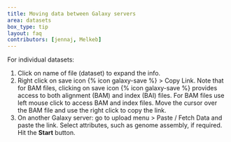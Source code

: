 ```yaml
---
title: Moving data between Galaxy servers
area: datasets
box_type: tip
layout: faq
contributors: [jennaj, Melkeb]
---
```


For individual datasets:
1. Click on name of file (dataset) to expand the info.
2. Right click on save icon {% icon galaxy-save %} > Copy Link. Note that for BAM files, clicking on save icon {% icon galaxy-save %} provides access to both alignment (BAM) and index (BAI) files. For BAM files use left mouse click to access BAM and index files. Move the cursor over the BAM file and use the right click to copy the link.
3. On another Galaxy server: go to upload menu > Paste / Fetch Data and paste the link. Select attributes, such as genome assembly, if required. Hit the **Start** button.
